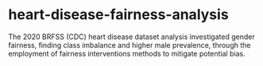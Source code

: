 # heart-disease-fairness-analysis
The 2020 BRFSS (CDC) heart disease dataset analysis investigated gender fairness, finding class imbalance and higher male prevalence, through the employment of fairness interventions methods to mitigate potential bias.
